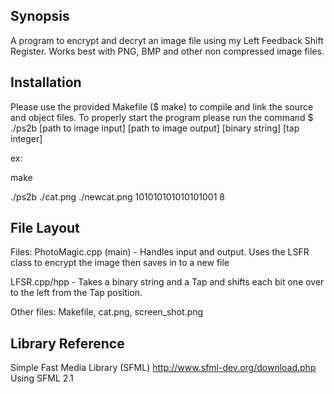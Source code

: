 ## Synopsis

A program to encrypt and decryt an image file using my Left Feedback Shift Register. Works best with PNG, BMP and other non compressed image files.

## Installation

Please use the provided Makefile ($ make) to compile and link the source and object files.
To properly start the program please run the command $ ./ps2b [path to image input] [path to image output] [binary string] [tap integer]

ex:

make

./ps2b ./cat.png ./newcat.png 101010101010101001 8

## File Layout
Files:
PhotoMagic.cpp (main) - Handles input and output. Uses the LSFR class to encrypt the image then saves in to a new file

LFSR.cpp/hpp - Takes a binary string and a Tap and shifts each bit one over to the left from the Tap position.

Other files: Makefile, cat.png, screen_shot.png

## Library Reference

Simple Fast Media Library (SFML)
http://www.sfml-dev.org/download.php
Using SFML 2.1

